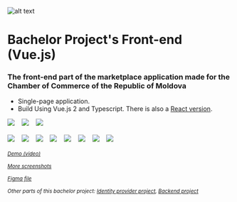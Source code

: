 ![alt text](https://examenautomoldova.files.wordpress.com/2023/03/logo.f19ef6ae.png?resize=100,53)
# Bachelor Project's Front-end (Vue.js)

### The front-end part of the marketplace application made for the Chamber of Commerce of the Republic of Moldova

- Single-page application.
- Build Using Vue.js 2 and Typescript. There is also a [React version](https://github.com/pavliuc75/bachelor-front-react-version).

![](https://examenautomoldova.files.wordpress.com/2023/03/localhost_8080_.png?resize=300,184)&nbsp;&nbsp;&nbsp;
![](https://examenautomoldova.files.wordpress.com/2023/03/localhost_8080_-6.png?resize=300,184)&nbsp;&nbsp;&nbsp;
![](https://examenautomoldova.files.wordpress.com/2023/03/localhost_8080_-4.png?resize=300,184)&nbsp;&nbsp;&nbsp;
<br></br>
![](https://examenautomoldova.files.wordpress.com/2023/03/localhost_8080_iphone-12-pro.png?resize=106,230)&nbsp;&nbsp;&nbsp;
![](https://examenautomoldova.files.wordpress.com/2023/03/localhost_8080_iphone-12-pro-1.png?resize=106,230)&nbsp;&nbsp;&nbsp;
![](https://examenautomoldova.files.wordpress.com/2023/03/localhost_8080_iphone-12-pro-2.png?resize=106,230)&nbsp;&nbsp;&nbsp;
![](https://examenautomoldova.files.wordpress.com/2023/03/localhost_8080_iphone-12-pro-3.png?resize=106,230)&nbsp;&nbsp;&nbsp;
![](https://examenautomoldova.files.wordpress.com/2023/03/localhost_8080_iphone-12-pro-4.png?resize=106,230)&nbsp;&nbsp;&nbsp;
![](https://examenautomoldova.files.wordpress.com/2023/03/localhost_8080_iphone-12-pro-5.png?resize=106,230)&nbsp;&nbsp;&nbsp;
![](https://examenautomoldova.files.wordpress.com/2023/03/localhost_8080_iphone-12-pro-6.png?resize=106,230)&nbsp;&nbsp;&nbsp;
![](https://examenautomoldova.files.wordpress.com/2023/03/localhost_8080_iphone-12-pro-7.png?resize=106,230)&nbsp;&nbsp;&nbsp;
<br/><br/>
<sub>*[Demo (video)](https://youtu.be/vpBMY7eRZJk)*</sub>

<sub>*[More screenshots](https://imgur.com/a/WH2Bemo)*</sub>

<sub>*[Figma file](https://www.figma.com/file/m7a77mPB9OUqQ2Ao66uAw9/bcr?node-id=0%3A1&t=NMkC1OgRlfTrw1RM-1)*</sub>

<sub>*Other parts of this bachelor project: [Identity provider project](https://gitlab.com/bitstrive/bpr/identity-provider/-/tree/master/), [Backend project](https://gitlab.com/bitstrive/bpr/back-end)*</sub>
